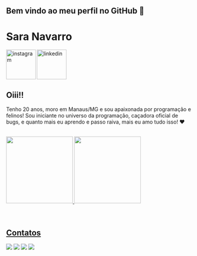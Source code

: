 
## Bem vindo ao meu perfil no GitHub 👋

<div dsplay="inline-block">
 <h1 align="left">Sara Navarro</h1>
 <a href="https://www.instagram.com/msara.n/">
    <img align="left" width="80px" src="https://i.ibb.co/qkGSp1D/instagram.png" alt="instagram" style="vertical-align:top;">
  </a> 
  <a href="https://www.linkedin.com/in/sara-navarro-89b445198/">
    <img width="80px" src="https://i.ibb.co/RyZx12b/linkedin.png" alt="linkedin" style="vertical-align:top;">
  </a>
</div>

## Oiii!!

Tenho 20 anos, moro em Manaus/MG e sou apaixonada por programação e felinos! Sou iniciante no universo da programação, caçadora oficial de bugs, e quanto mais eu aprendo e passo raiva, mais eu amo tudo isso!  ❤


</br>
<div>
<a href="https://github.com/saranavarros">
<img height="180em" src="https://github-readme-stats.vercel.app/api/top-langs/?username=saranavarros&layout=compact&langs_count=7&theme=dracula"/>
<img height="180em" src="https://github-readme-stats.vercel.app/api?username=saranavarros&show_icons=true&theme=dracula&include_all_commits=true&count_private=true"/>
</div>

</br>
</br>


<div>
<h2 align="left">Contatos</h2>
<a href="https://www.instagram.com/msara.n/" target="_blank"><img src="https://img.shields.io/badge/-Instagram-%23E4405F?style=for-the-badge&logo=instagram&logoColor=white" target="_blank"></a>
<a href="https://www.twitch.tv/sarenha" target="_blank"><img src="https://img.shields.io/badge/Twitch-9146FF?style=for-the-badge&logo=twitch&logoColor=white" target="_blank"></a>
<a href = "maria.navarro@icomp.ufam.edu.br"><img src="https://img.shields.io/badge/Gmail-D14836?style=for-the-badge&logo=gmail&logoColor=white" target="_blank"></a>
<a href="https://www.linkedin.com/in/sara-navarro-89b445198/" target="_blank"><img src="https://img.shields.io/badge/-LinkedIn-%230077B5?style=for-the-badge&logo=linkedin&logoColor=white" target="_blank"></a>   
</div>
